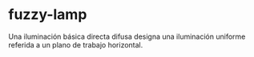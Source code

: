 # fuzzy-lamp
Una iluminación básica directa difusa designa una iluminación uniforme referida a un plano de trabajo horizontal. 

